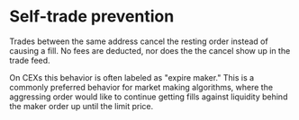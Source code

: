 # Self-trade prevention

Trades between the same address cancel the resting order instead of causing a fill. No fees are deducted, nor does the the cancel show up in the trade feed.

On CEXs this behavior is often labeled as "expire maker." This is a commonly preferred behavior for market making algorithms, where the aggressing order would like to continue getting fills against liquidity behind the maker order up until the limit price.
